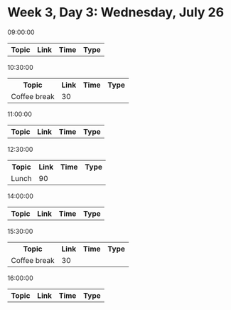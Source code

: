 # Week 3, Day 3: Wednesday, July 26

<td>09:00:00</td><td></td><td></td><td></td><td></td><td></td><td></td><td></td><td></td><td></td><td></td><table><tr><th>Topic</th><th>Link</th><th>Time</th><th>Type</th></tr></table>
<td>10:30:00</td><td></td><td></td><td></td><td></td><td></td><td></td><td></td><td></td><td></td><td></td><table><tr><th>Topic</th><th>Link</th><th>Time</th><th>Type</th></tr><tr><td>Coffee break</td><td>30</td><td></td></tr></table>
<td>11:00:00</td><td></td><td></td><td></td><td></td><td></td><td></td><td></td><td></td><td></td><td></td><table><tr><th>Topic</th><th>Link</th><th>Time</th><th>Type</th></tr></table>
<td>12:30:00</td><td></td><td></td><td></td><td></td><td></td><td></td><td></td><td></td><td></td><td></td><table><tr><th>Topic</th><th>Link</th><th>Time</th><th>Type</th></tr><tr><td>Lunch</td><td>90</td><td></td></tr></table>
<td>14:00:00</td><td></td><td></td><td></td><td></td><td></td><td></td><td></td><td></td><td></td><td></td><table><tr><th>Topic</th><th>Link</th><th>Time</th><th>Type</th></tr></table>
<td>15:30:00</td><td></td><td></td><td></td><td></td><td></td><td></td><td></td><td></td><td></td><td></td><table><tr><th>Topic</th><th>Link</th><th>Time</th><th>Type</th></tr><tr><td>Coffee break</td><td>30</td><td></td></tr></table>
<td>16:00:00</td><td></td><td></td><td></td><td></td><td></td><td></td><td></td><td></td><td></td><td></td><table><tr><th>Topic</th><th>Link</th><th>Time</th><th>Type</th></tr></table>
